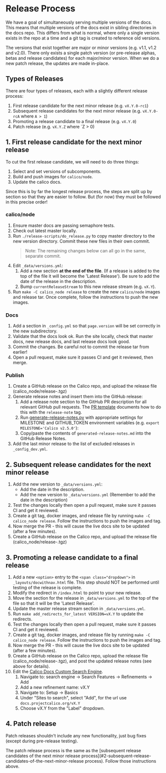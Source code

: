 # Release Process

We have a goal of simultaneously serving multiple versions of the docs. This
means that multiple versions of the docs exist in sibling directories in the docs repo. This differs from what is normal, where only a single version
exists in the repo at a time and a git tag is created to reference old versions.

The versions that exist together are major or minor versions (e.g. v1.1, v1.2
and v2.0). There only exists a single patch version (or pre-release
alphas, betas and release candidates) for each major/minor version. When
we do a new patch release, the updates are made in-place.

## Types of Releases

There are four types of releases, each with a slightly different release process:

1. First release candidate for the next minor release (e.g. `vX.Y.0-rc1`)
2. Subsequent release candidates for the next minor release (e.g. `vX.Y.0-rcA` where `A > 1`)
3. Promoting a release candidate to a final release (e.g. `vX.Y.0`)
4. Patch release (e.g. `vX.Y.Z` where `Z > 0)

## 1. First release candidate for the next minor release

To cut the first release candidate, we will need to do three things:

1. Select and set versions of subcomponents.
2. Build and push images for `calico/node`.
3. Update the calico docs.

Since this is by far the longest release process, the steps are split up by section so that they are easier to follow. But (for now) they must be followed in this precise order!

### calico/node

1. Ensure master docs are passing semaphore tests.
1. Check out latest master locally.
1. Run `./release-scripts/do_release.py` to copy master directory to the new version directory. Commit
these new files in their own commit.
   > Note: The remaining changes below can all go in the same, separate commit.
1. Edit `_data/versions.yml`:
   1. Add a new section **at the end of the file**. (If a release is added to the top of the file it will become the 'Latest Release'). Be sure to add the date of the release in the description.
   1. Bump `currentReleaseStream` to this new release stream (e.g. `vX.Y`). 
1. Run `make -C calico_node release` to create the new `calico/node` images and release tar. 
Once complete, follow the instructions to push the new images.

### Docs

1. Add a section in `_config.yml` so that `page.version` will be set correctly in the new subdirectory.
1. Validate that the docs look ok. Run the site locally, check that master docs, new release docs, and last release docs look good.
1. Commit the changes. Be careful not to commit the release tar from earlier!
1. Open a pull request, make sure it passes CI and get it reviewed, then merge.

### Publish

1. Create a GitHub release on the Calico repo, and upload the release file (calico_node/release-<VERSION>.tgz)
1. Generate release notes and insert them into the GitHub release:
   1. Add a release note section to the GitHub PR description for all relevant GitHub pull requests. The 
      [PR template](.github/PULL_REQUEST_TEMPLATE.md) documents how to do this with the `release-note` tag.
   1. Run [generate-release-notes.py](https://github.com/tigera/process/blob/master/releases/generate-release-notes.py)
      with appropriate settings for MILESTONE and GITHUB_TOKEN environment variables (e.g. `export MILESTONE='Calico v2.5.0'`):
   1. Copy/paste the contents of `generated-release-notes.md` into the GitHub Release Notes.
1. Add the last minor release to the list of excluded releases in `_config_dev.yml`.

## 2. Subsequent release candidates for the next minor release

1. Add the new version to `_data/versions.yml`:
   - Add the date in the description.
   - Add the new version to `_data/versions.yml` (Remember to add the date in the description)
1. Test the changes locally then open a pull request, make sure it passes CI and get it reviewed.
1. Create a git tag, docker images, and release file by running `make -C calico_node release`. Follow the instructions to push the images and tag.
1. Now merge the PR - this will cause the live docs site to be updated (after a few minutes).
1. Create a GitHub release on the Calico repo, and upload the release file (calico_node/release-<VERSION>.tgz)

## 3. Promoting a release candidate to a final release

1. Add a new `<option>` entry to the `<span class="dropdown">` in `_layouts/docwithnav.html` file. This step should NOT be performed until testing of the release is complete.
1. Modify the redirect in `/index.html` to point to your new release.
1. Move the section for the release in `_data/versions.yml` to the top of the file so that it will be the 'Latest Release'.
1. Update the master release stream section in `_data/versions.yml`.
1. Run `make add_redirects_for_latest VERSION=vX.Y` to update the redirects.
1. Test the changes locally then open a pull request, make sure it passes CI and get it reviewed.
1. Create a git tag, docker images, and release file by running `make -C calico_node release`.
   Follow the instructions to push the images and tag.
1. Now merge the PR - this will cause the live docs site to be updated (after a few minutes).
1. Create a GitHub release on the Calico repo, upload the release file (calico_node/release-<VERSION>.tgz), and post the updated
   release notes (see above for details).
1. Edit the [Calico Docs Custom Search Engine](https://cse.google.com/).
   1. Navigate to: search engine -> Search Features -> Refinements -> Add
   1. Add a new refinement name: vX.Y
   1. Navigate to: Setup -> Basics
   1. Under "Sites to search", select "Add", for the url use `docs.projectcalico.org/vX.Y`
   1. Choose vX.Y from the "Label" dropdown.

## 4. Patch release

Patch releases shouldn't include any new functionality, just bug fixes (except during pre-release testing).

The patch release process is the same as the [subsequent release candidates of the next minor release process](#2-subsequent-release-candidates-of-the-next-minor-release process). Follow those instructions above.